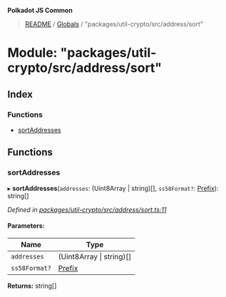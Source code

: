 **Polkadot JS Common**

> [README](../README.md) / [Globals](../globals.md) / "packages/util-crypto/src/address/sort"

# Module: "packages/util-crypto/src/address/sort"

## Index

### Functions

* [sortAddresses](_packages_util_crypto_src_address_sort_.md#sortaddresses)

## Functions

### sortAddresses

▸ **sortAddresses**(`addresses`: (Uint8Array \| string)[], `ss58Format?`: [Prefix](_packages_util_crypto_src_address_types_.md#prefix)): string[]

*Defined in [packages/util-crypto/src/address/sort.ts:11](https://github.com/polkadot-js/common/blob/dd1220ac/packages/util-crypto/src/address/sort.ts#L11)*

#### Parameters:

Name | Type |
------ | ------ |
`addresses` | (Uint8Array \| string)[] |
`ss58Format?` | [Prefix](_packages_util_crypto_src_address_types_.md#prefix) |

**Returns:** string[]
